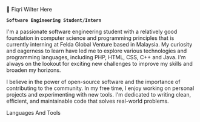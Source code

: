 👋 Fiqri Wilter Here

**`Software Engineering Student/Intern`**

I'm a passionate software engineering student with a relatively good foundation in computer science and programming principles that is currently interning at Felda Global Venture based in Malaysia. My curiosity and eagerness to learn have led me to explore various technologies and programming languages, including PHP, HTML, CSS, C++ and Java. I'm always on the lookout for exciting new challenges to improve my skills and broaden my horizons.

I believe in the power of open-source software and the importance of contributing to the community. In my free time, I enjoy working on personal projects and experimenting with new tools. I'm dedicated to writing clean, efficient, and maintainable code that solves real-world problems.

Languages And Tools
